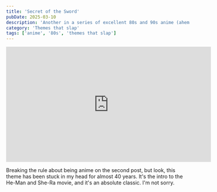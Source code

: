```yaml
---
title: 'Secret of the Sword'
pubDate: 2025-03-10
description: 'Another in a series of excellent 80s and 90s anime (ahem.. yeah) themes.'
category: 'Themes that slap'
tags: ['anime', '80s', 'themes that slap']
---
```


<iframe width="560" height="315" src="https://www.youtube.com/embed/dbvHem94cPA?si=YH-WJ4jYftRlaPF1" title="YouTube video player" frameborder="0" allow="accelerometer; autoplay; clipboard-write; encrypted-media; gyroscope; picture-in-picture; web-share" allowfullscreen></iframe>

Breaking the rule about being anime on the second post, but look, this theme has been stuck in my head for almost 40 years. It's the intro to the He-Man and She-Ra movie, and it's an absolute classic. I'm not sorry.
